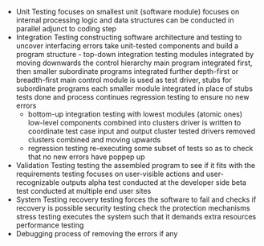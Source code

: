 - Unit Testing
	  focuses on smallest unit (software module)
	  focuses on internal processing logic and data structures
	  can be conducted in parallel
	  adjunct to coding step
- Integration Testing
	  constructing software architecture and testing to uncover interfacing errors
	  take unit-tested components and build a program structure 
	  - top-down integration testing
		    modules integrated by moving downwards the control hierarchy 
		    main program integrated first, then smaller subordinate programs integrated further depth-first or breadth-first
			    main control module is used as test driver, stubs for subordinate programs
			    each smaller module integrated in place of stubs
			    tests done and process continues
			    regression testing to ensure no new errors
	- bottom-up integration
		  testing with lowest modules (atomic ones)
			  low-level components combined into clusters
			  driver is written to coordinate test case input and output
			  cluster tested
			  drivers removed
			  clusters combined and moving upwards
	- regression testing
		  re-executing some subset of tests so as to check that no new errors have poppep up
- Validation Testing
	  testing the assembled program to see if it fits with the requirements
	  testing focuses on user-visible actions and user-recognizable outputs
	  alpha test conducted at the developer side
	  beta test conducted at multiple end user sites
- System Testing
	  recovery testing
		  forces the software to fail and checks if recovery is possible
	  security testing
		  check the protection mechanisms
	  stress testing
		  executes the system such that it demands extra resources  
	 performance testing
- Debugging
	  process of removing the errors if any